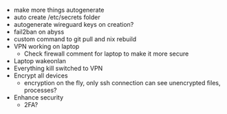 - make more things autogenerate
- auto create /etc/secrets folder
- autogenerate wireguard keys on creation?
- fail2ban on abyss
- custom command to git pull and nix rebuild
- VPN working on laptop
  - Check firewall comment for laptop to make it more secure
- Laptop wakeonlan
- Everything kill switched to VPN
- Encrypt all devices
  - encryption on the fly, only ssh connection can see unencrypted files, processes?
- Enhance security
  - 2FA?
